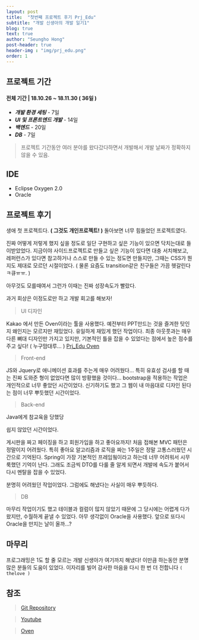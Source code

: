 ```yaml
---
layout: post
title:  "첫번째 프로젝트 후기 Prj_Edu"
subtitle: "개발 신생아의 개발 일기1"
blog: true
text: true
author: "Seungho Hong"
post-header: true
header-img : "img/prj_edu.png"
order: 1
---
```




## 프로젝트 기간

#### 전체 기간  |   18.10.26 ~ 18.11.30  ( 36일 )

- ***개발 환경 세팅***  - 7일
- ***UI 및 프론트엔드 개발*** - 14일
- ***백엔드*** - 20일
- ***DB*** - 7일
> 프로젝트 기간동안 여러 분야를 왔다갔다하면서 개발해서 개발 날짜가 정확하지 않을 수 있음.

## IDE

-  Eclipse Oxygen 2.0
- Oracle

## 프로젝트 후기

 생애 첫 프로젝트다. **( 그것도 개인프로젝트! )**
돌아보면 너무 힘들었던 프로젝트였다.

 진짜 어떻게 저렇게 했지 싶을 정도로 일단 구현하고 싶은 기능이 있으면 닥치는대로 들이받았었다.
지금이야 사이드프로젝트로 만들고 싶은 기능이 있다면 대충 서치해보고,
레퍼런스가 있다면 참고하거나 스스로 만들 수 있는 정도면 만들지만,
그때는 CSS가 뭔지도 제대로 모르던 시절이었다. ( 물론 요즘도 transition같은 친구들은 가끔 헷갈린다ㅋ큐ㅠㅠ. )

아무것도 모를때여서 그런가 이때는 진짜 성장속도가 빨랐다.

과거 회상은 이정도로만 하고 개발 회고를 해보자!

> UI 디자인

Kakao 에서 만든 Oven이라는 툴을 사용했다.
예전부터 PPT만드는 것을 즐겨한 탓인지 왜인지는 모르지만 재밌었다.
유일하게 재밌게 했던 작업이다.
최종 아웃풋과는 매우 다른 뼈대 디자인만 가지고 있지만, 기본적인 틀을 잡을 수 있었다는 점에서 높은 점수를 주고 싶다! ( 누구맘대루... )
[Prj_Edu Oven](https://ovenapp.io/project/uy1QHp5S0AdEbyF2dtP6kfNOzMLdspaH#Z8y3O)


> Front-end 

JS와 Jquery로 애니메이션 효과를 주는게 매우 어려웠다...
특히 유효성 검사를 할 때는 진짜 도와준 형이 없었다면 많이 방황했을 것이다...
bootstrap을 적용하는 작업은 개인적으로 너무 좋았던 시간이었다.
신기하기도 했고 그 웹이 내 마음대로 디자인 된다는 점이 너무 뿌듯했던 시간이었다.

> Back-end

Java에게 참교육을 당했당

쉽지 않았던 시간이었다.

게시판을 짜고 페이징을 하고 회원가입을 하고 좋아요까지!
처음 접해본 MVC 패턴은 정말이지 어려웠다.
특히 좋아요 알고리즘과 로직을 짜는 1주일은 정말 고통스러웠던 시간으로 기억된다.
Spring이 가장 기본적인 프레임웤이라고 하는데 너무 어려워서 시무룩했던 기억이 난다.
그래도 조금씩 DTO를 다룰 줄 알게 되면서 개발에 속도가 붙어서 다시 멘탈을 잡을 수 있었다.

분명히 어려웠던 작업이었다.
그럼에도 해냈다는 사실이 매우 뿌듯하다.

> DB

마무리 작업이기도 했고 테이블과 컬럼이 많지 않았기 때문에 그 당시에는 어렵게 다가왔지만, 수월하게 끝낼 수 있었다.
아무 생각없이 Oracle을 사용했다.
앞으로 또다시 Oracle을 만지는 날이 올까...?

## 마무리
프로그래밍은 1도 할 줄 모르는 개발 신생아가 여기까지 해냈다!
이만큼 하는동안 분명 많은 분들의 도움이 있었다. 
이자리를 빌어 감사한 마음을 다시 한 번 더 전합니다 `( thelove )`

## 참조 
 > [Git Repository](https://github.com/whatamelon/prj_edu)

>[Youtube](https://youtu.be/ALeRgVvS6-I)

>[Oven](https://ovenapp.io/project/uy1QHp5S0AdEbyF2dtP6kfNOzMLdspaH#Z8y3O)
